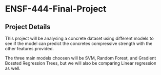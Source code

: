 # ENSF-444-Final-Project

## Project Details

This project will be analysing a concrete dataset using different models to see if the model can predict the concretes compressive strength with the other features provided.

The three main models choosen will be SVM, Random Forest, and Gradient Bossted Regression Trees, but we will also be comparing Linear regression as well.
